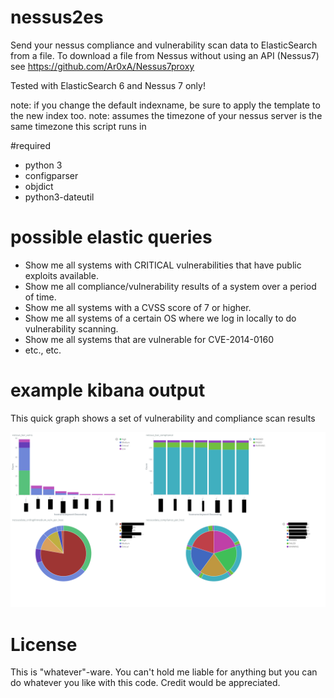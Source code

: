 # nessus2es
Send your nessus compliance and vulnerability scan data to ElasticSearch from a file.
To download a file from Nessus without using an API (Nessus7) see https://github.com/Ar0xA/Nessus7proxy

Tested with ElasticSearch 6 and Nessus 7 only!

note: if you change the default indexname, be sure to apply the template to the new index too.
note: assumes the timezone of your nessus server is the same timezone this script runs in

#required
- python 3
- configparser
- objdict
- python3-dateutil

# possible elastic queries
- Show me all systems with CRITICAL vulnerabilities that have public exploits available.
- Show me all compliance/vulnerability results of a system over a period of time.
- Show me all systems with a CVSS score of 7 or higher.
- Show me all systems of a certain OS where we log in locally to do vulnerability scanning.
- Show me all systems that are vulnerable for CVE-2014-0160
 - etc., etc.

 
# example kibana output
This quick graph shows a set of vulnerability and compliance scan results

<img src="https://github.com/Ar0xA/nessus2es/blob/master/quick_graph.png?raw=true">

# License
This is "whatever"-ware. You can't hold me liable for anything but you can do whatever you like with this code. Credit would be appreciated.
